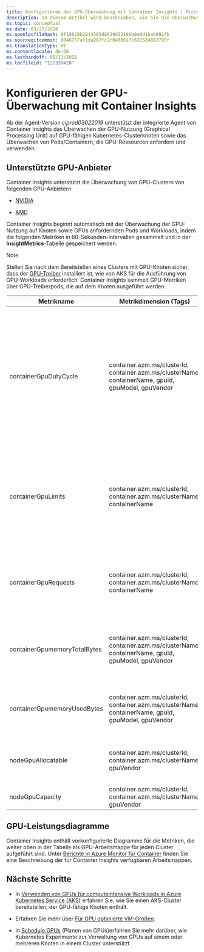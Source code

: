 ```yaml
---
title: Konfigurieren der GPU-Überwachung mit Container Insights | Microsoft-Dokumentation
description: In diesem Artikel wird beschrieben, wie Sie die Überwachung von Kubernetes-Clustern mit GPU-fähigen Knoten von NVIDIA und AMD mit Container Insights konfigurieren können.
ms.topic: conceptual
ms.date: 03/27/2020
ms.openlocfilehash: 9f18628b2814305d8629d3216bb0a0d1bab092fb
ms.sourcegitcommit: 0046757af1da267fc2f0e88617c633524883795f
ms.translationtype: HT
ms.contentlocale: de-DE
ms.lasthandoff: 08/13/2021
ms.locfileid: "122339428"
---
```

# <a name="configure-gpu-monitoring-with-container-insights"></a>Konfigurieren der GPU-Überwachung mit Container Insights

Ab der Agent-Version *ciprod03022019* unterstützt der integrierte Agent von Container Insights das Überwachen der GPU-Nutzung (Graphical Processing Unit) auf GPU-fähigen Kubernetes-Clusterknoten sowie das Überwachen von Pods/Containern, die GPU-Ressourcen anfordern und verwenden.

## <a name="supported-gpu-vendors"></a>Unterstützte GPU-Anbieter

Container Insights unterstützt die Überwachung von GPU-Clustern von folgenden GPU-Anbietern:

- [NVIDIA](https://developer.nvidia.com/kubernetes-gpu)

- [AMD](https://github.com/RadeonOpenCompute/k8s-device-plugin)

Container Insights beginnt automatisch mit der Überwachung der GPU-Nutzung auf Knoten sowie GPUs anfordernden Pods und Workloads, indem die folgenden Metriken in 60-Sekunden-Intervallen gesammelt und in der **InsightMetrics**-Tabelle gespeichert werden.

>[!NOTE]
>Stellen Sie nach dem Bereitstellen eines Clusters mit GPU-Knoten sicher, dass der [GPU-Treiber](../../aks/gpu-cluster.md) installiert ist, wie von AKS für die Ausführung von GPU-Workloads erforderlich. Container Insights sammelt GPU-Metriken über GPU-Treiberpods, die auf dem Knoten ausgeführt werden. 

|Metrikname |Metrikdimension (Tags) |Beschreibung |
|------------|------------------------|------------|
|containerGpuDutyCycle |container.azm.ms/clusterId, container.azm.ms/clusterName, containerName, gpuId, gpuModel, gpuVendor|Der Prozentsatz der Zeit im Verlauf des letzten Beispielzeitraums (60 Sekunden), während dessen die GPU ausgelastet war/aktiv die Verarbeitung für einen Container ausgeführt hat. Der Arbeitszyklus ist eine Zahl zwischen 1 und 100. |
|containerGpuLimits |container.azm.ms/clusterId, container.azm.ms/clusterName, containerName |In jedem Container können Grenzwerte als eine oder mehrere GPUs angegeben werden. Es ist nicht möglich, einen Bruchteil einer GPU anzufordern oder einzuschränken. |
|containerGpuRequests |container.azm.ms/clusterId, container.azm.ms/clusterName, containerName |Jeder Container kann einen oder mehrere GPUs anfordern. Es ist nicht möglich, einen Bruchteil einer GPU anzufordern oder einzuschränken.|
|containerGpumemoryTotalBytes |container.azm.ms/clusterId, container.azm.ms/clusterName, containerName, gpuId, gpuModel, gpuVendor |Menge an GPU-Arbeitsspeicher in Bytes, die für einen bestimmten Container verwendet werden kann. |
|containerGpumemoryUsedBytes |container.azm.ms/clusterId, container.azm.ms/clusterName, containerName, gpuId, gpuModel, gpuVendor |Menge an GPU-Arbeitsspeicher in Bytes, die für einen bestimmten Container verwendet wird. |
|nodeGpuAllocatable |container.azm.ms/clusterId, container.azm.ms/clusterName, gpuVendor |Anzahl von GPUs in einem Knoten, die von Kubernetes verwendet werden können. |
|nodeGpuCapacity |container.azm.ms/clusterId, container.azm.ms/clusterName, gpuVendor |Gesamtanzahl der GPUs in einem Knoten. |

## <a name="gpu-performance-charts"></a>GPU-Leistungsdiagramme 

Container Insights enthält vorkonfigurierte Diagramme für die Metriken, die weiter oben in der Tabelle als GPU-Arbeitsmappe für jeden Cluster aufgeführt sind. Unter [Berichte in Azure Monitor für Container](container-insights-reports.md) finden Sie eine Beschreibung der für Container Insights verfügbaren Arbeitsmappen.

## <a name="next-steps"></a>Nächste Schritte

- In [Verwenden von GPUs für computeintensive Workloads in Azure Kubernetes Service (AKS)](../../aks/gpu-cluster.md) erfahren Sie, wie Sie einen AKS-Cluster bereitstellen, der GPU-fähige Knoten enthält.

- Erfahren Sie mehr über [Für GPU optimierte VM-Größen](../../virtual-machines/sizes-gpu.md).

- In [Schedule GPUs](https://kubernetes.io/docs/tasks/manage-gpus/scheduling-gpus/) (Planen von GPUs)erfahren Sie mehr darüber, wie Kubernetes Experimente zur Verwaltung von GPUs auf einem oder mehreren Knoten in einem Cluster unterstützt.
